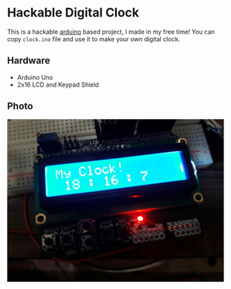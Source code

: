 # Hackable Digital Clock 

This is a hackable [arduino](http://arduino.cc) based project, I made in my free time!
You can copy `clock.ino` file and use it to make your own digital clock. 

## Hardware 
* Arduino Uno
* 2x16 LCD and Keypad Shield

## Photo 
![Clock](https://github.com/prp-e/hackable-clock/blob/master/pic.jpg)
